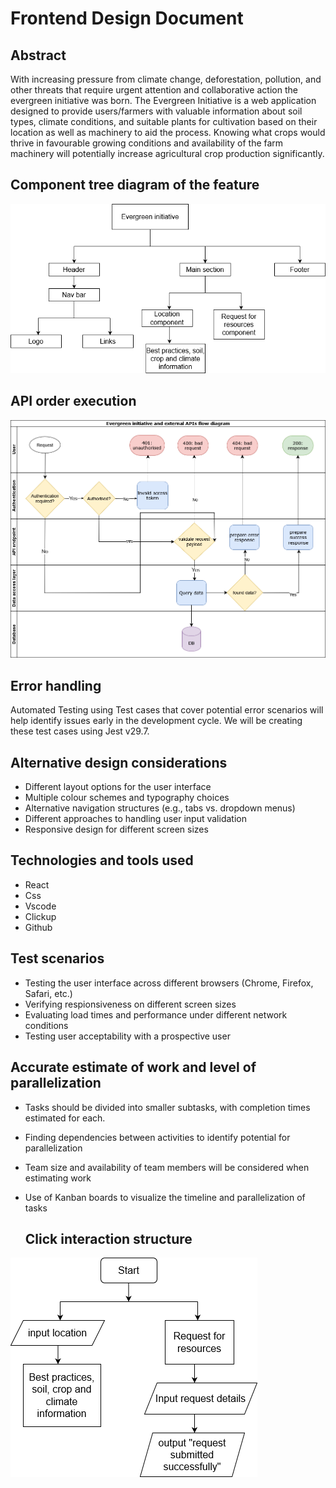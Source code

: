# Frontend Design Document

## Abstract
With increasing pressure from climate change, deforestation, pollution, and other threats that require urgent attention and collaborative action the evergreen initiative was born.
The Evergreen Initiative is a web application designed to provide users/farmers with valuable information about soil types, climate conditions, and suitable plants for cultivation based on their location as well as machinery to aid the process.
Knowing what crops would thrive in favourable growing conditions and availability of the farm machinery will potentially increase agricultural crop production significantly.

## Component tree diagram of the feature
![Model](https://raw.githubusercontent.com/DeraJSP/evergreen-initiative/main/component-tree.png)

## API order execution
![Model](https://raw.githubusercontent.com/DeraJSP/evergreen-initiative/main/api-flow.png)


## Error handling
Automated Testing using Test cases that cover potential error scenarios will help identify issues early in the development cycle. We will be creating these test cases using Jest v29.7.

## Alternative design considerations
- Different layout options for the user interface
- Multiple colour schemes and typography choices
- Alternative navigation structures (e.g., tabs vs. dropdown menus)
- Different approaches to handling user input validation
- Responsive design for different screen sizes

## Technologies and tools used 
- React
- Css
- Vscode
- Clickup
- Github

## Test scenarios 
- Testing the user interface across different browsers (Chrome, Firefox, Safari, etc.)
- Verifying respionsiveness on different screen sizes
- Evaluating load times and performance under different network conditions
- Testing user acceptability with a prospective user

 ## Accurate estimate of work and level of parallelization
- Tasks should be divided into smaller subtasks, with completion times estimated for each.
- Finding dependencies between activities to identify potential for parallelization
- Team size and availability of team members will be considered when estimating work
- Use of Kanban boards to visualize the timeline and parallelization of tasks

  ## Click interaction structure
![Model](https://raw.githubusercontent.com/DeraJSP/evergreen-initiative/main/click-interaction-structure.png)
